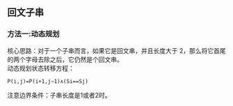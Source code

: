 ## 回文子串
### 方法一:动态规划
核心思路：对于一个子串而言，如果它是回文串，并且长度大于 2，那么将它首尾的两个字母去除之后，它仍然是个回文串。  
动态规划状态转移方程： 

```
P(i,j)=P(i+1,j−1)∧(Si==Sj)
```

注意边界条件：子串长度是1或者2时。



